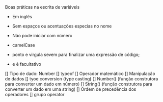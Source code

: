 Boas práticas na escrita de variáveis

- Em inglês
- Sem espaços ou acentuações especias no nome
- Não pode iniciar com número
- camelCase

- ponto e virgula sevem para finalizar uma expressão de código;
- e é facultativo

[] Tipo de dado: Number
[] typeof
[] Operador matemático
[] Manipulação de dados
 [] tyoe conversion (type casting)
 [] Number() (função construtora para converter um dado em número) 
 [] String() (função construtora para converter um dado em uma string)
[] Ordem de precedência dos operadores
[] grupo operator